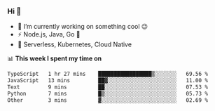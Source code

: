 ### Hi 👋

<!--
**nodejh/nodejh** is a ✨ _special_ ✨ repository because its `README.md` (this file) appears on your GitHub profile.

Here are some ideas to get you started:

- 🔭 I’m currently working on ...
- 🌱 I’m currently learning ...
- 👯 I’m looking to collaborate on ...
- 🤔 I’m looking for help with ...
- 💬 Ask me about ...
- 📫 How to reach me: ...
- 😄 Pronouns: ...
- ⚡ Fun fact: ...
-->

- 🔭 I’m currently working on something cool :wink:
- ⚡ Node.js, Java, Go :thought_balloon:
- 🤖 Serverless, Kubernetes, Cloud Native

📊 **This week I spent my time on**

<!--START_SECTION:waka-->

```txt
TypeScript   1 hr 27 mins    █████████████████▒░░░░░░░   69.56 %
JavaScript   13 mins         ██▓░░░░░░░░░░░░░░░░░░░░░░   11.00 %
Text         9 mins          ██░░░░░░░░░░░░░░░░░░░░░░░   07.53 %
Python       7 mins          █▒░░░░░░░░░░░░░░░░░░░░░░░   05.73 %
Other        3 mins          ▓░░░░░░░░░░░░░░░░░░░░░░░░   02.69 %
```

<!--END_SECTION:waka-->


<!--
:traffic_light: **Visitors**

![visitors](https://visitor-badge.glitch.me/badge?page_id=nodejh.nodejh)
-->
